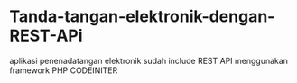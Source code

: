 # Tanda-tangan-elektronik-dengan-REST-APi
aplikasi penenadatangan elektronik sudah include REST API menggunakan framework PHP CODEINITER
